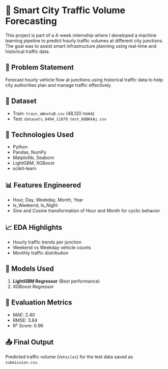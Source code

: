 # 🚦 Smart City Traffic Volume Forecasting

This project is part of a 4-week internship where I developed a machine learning pipeline to predict hourly traffic volumes at different city junctions. The goal was to assist smart infrastructure planning using real-time and historical traffic data.

## 📌 Problem Statement
Forecast hourly vehicle flow at junctions using historical traffic data to help city authorities plan and manage traffic effectively.

## 📂 Dataset
- Train: `train_aWnotuB.csv` (48,120 rows)
- Test: `datasets_8494_11879_test_BdBKkAj.csv`

## 🔧 Technologies Used
- Python
- Pandas, NumPy
- Matplotlib, Seaborn
- LightGBM, XGBoost
- scikit-learn

## 📊 Features Engineered
- Hour, Day, Weekday, Month, Year
- Is_Weekend, Is_Night
- Sine and Cosine transformation of Hour and Month for cyclic behavior

## 📈 EDA Highlights
- Hourly traffic trends per junction
- Weekend vs Weekday vehicle counts
- Monthly traffic distribution

## 🧠 Models Used
1. **LightGBM Regressor** (Best performance)
2. XGBoost Regressor

## 🧪 Evaluation Metrics
- MAE: 2.40
- RMSE: 3.84
- R² Score: 0.96

## 📤 Final Output
Predicted traffic volume (`Vehicles`) for the test data saved as `submission.csv`.

